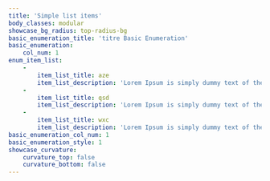 ```yaml
---
title: 'Simple list items'
body_classes: modular
showcase_bg_radius: top-radius-bg
basic_enumeration_title: 'titre Basic Enumeration'
basic_enumeration:
    col_num: 1
enum_item_list:
    -
        item_list_title: aze
        item_list_description: 'Lorem Ipsum is simply dummy text of the printing and typesetting industry. Lorem Ipsum has been the industry''s standard dummy text ever since the 1500s, when an unknown printer took a galley of type and scrambled it to make a type specimen book. It has survived not only five centuries, but also the leap into electronic typesetting, remaining essentially unchanged. It was popularised in the 1960s with the release of Letraset sheets containing Lorem Ipsum passages, and more recently with desktop publishing software like Aldus PageMaker including versions of Lorem Ipsum.'
    -
        item_list_title: qsd
        item_list_description: 'Lorem Ipsum is simply dummy text of the printing and typesetting industry. Lorem Ipsum has been the industry''s standard dummy text ever since the 1500s, when an unknown printer took a galley of type and scrambled it to make a type specimen book. It has survived not only five centuries, but also the leap into electronic typesetting, remaining essentially unchanged. It was popularised in the 1960s with the release of Letraset sheets containing Lorem Ipsum passages, and more recently with desktop publishing software like Aldus PageMaker including versions of Lorem Ipsum.'
    -
        item_list_title: wxc
        item_list_description: 'Lorem Ipsum is simply dummy text of the printing and typesetting industry. Lorem Ipsum has been the industry''s standard dummy text ever since the 1500s, when an unknown printer took a galley of type and scrambled it to make a type specimen book. It has survived not only five centuries, but also the leap into electronic typesetting, remaining essentially unchanged. It was popularised in the 1960s with the release of Letraset sheets containing Lorem Ipsum passages, and more recently with desktop publishing software like Aldus PageMaker including versions of Lorem Ipsum.'
basic_enumeration_col_num: 1
basic_enumeration_style: 1
showcase_curvature:
    curvature_top: false
    curvature_bottom: false
---
```



